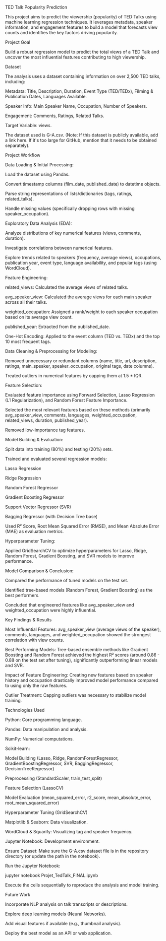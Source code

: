 TED Talk Popularity Prediction

This project aims to predict the viewership (popularity) of TED Talks using machine learning regression techniques. It leverages metadata, speaker information, and engagement features to build a model that forecasts view counts and identifies the key factors driving popularity.

Project Goal

Build a robust regression model to predict the total views of a TED Talk and uncover the most influential features contributing to high viewership.

Dataset

The analysis uses a dataset containing information on over 2,500 TED talks, including:

Metadata: Title, Description, Duration, Event Type (TED/TEDx), Filming & Publication Dates, Languages Available.

Speaker Info: Main Speaker Name, Occupation, Number of Speakers.

Engagement: Comments, Ratings, Related Talks.

Target Variable: views.

The dataset used is G-A.csv. (Note: If this dataset is publicly available, add a link here. If it's too large for GitHub, mention that it needs to be obtained separately).

Project Workflow

Data Loading & Initial Processing:

Load the dataset using Pandas.

Convert timestamp columns (film_date, published_date) to datetime objects.

Parse string representations of lists/dictionaries (tags, ratings, related_talks).

Handle missing values (specifically dropping rows with missing speaker_occupation).

Exploratory Data Analysis (EDA):

Analyze distributions of key numerical features (views, comments, duration).

Investigate correlations between numerical features.

Explore trends related to speakers (frequency, average views), occupations, publication year, event type, language availability, and popular tags (using WordCloud).

Feature Engineering:

related_views: Calculated the average views of related talks.

avg_speaker_view: Calculated the average views for each main speaker across all their talks.

weighted_occupation: Assigned a rank/weight to each speaker occupation based on its average view count.

published_year: Extracted from the published_date.

One-Hot Encoding: Applied to the event column (TED vs. TEDx) and the top 10 most frequent tags.

Data Cleaning & Preprocessing for Modeling:

Removed unnecessary or redundant columns (name, title, url, description, ratings, main_speaker, speaker_occupation, original tags, date columns).

Treated outliers in numerical features by capping them at 1.5 * IQR.

Feature Selection:

Evaluated feature importance using Forward Selection, Lasso Regression (L1 Regularization), and Random Forest Feature Importance.

Selected the most relevant features based on these methods (primarily avg_speaker_view, comments, languages, weighted_occupation, related_views, duration, published_year).

Removed low-importance tag features.

Model Building & Evaluation:

Split data into training (80%) and testing (20%) sets.

Trained and evaluated several regression models:

Lasso Regression

Ridge Regression

Random Forest Regressor

Gradient Boosting Regressor

Support Vector Regressor (SVR)

Bagging Regressor (with Decision Tree base)

Used R² Score, Root Mean Squared Error (RMSE), and Mean Absolute Error (MAE) as evaluation metrics.

Hyperparameter Tuning:

Applied GridSearchCV to optimize hyperparameters for Lasso, Ridge, Random Forest, Gradient Boosting, and SVR models to improve performance.

Model Comparison & Conclusion:

Compared the performance of tuned models on the test set.

Identified tree-based models (Random Forest, Gradient Boosting) as the best performers.

Concluded that engineered features like avg_speaker_view and weighted_occupation were highly influential.

Key Findings & Results

Most Influential Features: avg_speaker_view (average views of the speaker), comments, languages, and weighted_occupation showed the strongest correlation with view counts.

Best Performing Models: Tree-based ensemble methods like Gradient Boosting and Random Forest achieved the highest R² scores (around 0.86 - 0.88 on the test set after tuning), significantly outperforming linear models and SVR.

Impact of Feature Engineering: Creating new features based on speaker history and occupation drastically improved model performance compared to using only the raw features.

Outlier Treatment: Capping outliers was necessary to stabilize model training.

Technologies Used

Python: Core programming language.

Pandas: Data manipulation and analysis.

NumPy: Numerical computations.

Scikit-learn:

Model Building (Lasso, Ridge, RandomForestRegressor, GradientBoostingRegressor, SVR, BaggingRegressor, DecisionTreeRegressor)

Preprocessing (StandardScaler, train_test_split)

Feature Selection (LassoCV)

Model Evaluation (mean_squared_error, r2_score, mean_absolute_error, root_mean_squared_error)

Hyperparameter Tuning (GridSearchCV)

Matplotlib & Seaborn: Data visualization.

WordCloud & Squarify: Visualizing tag and speaker frequency.

Jupyter Notebook: Development environment.

Ensure Dataset: Make sure the G-A.csv dataset file is in the repository directory (or update the path in the notebook).

Run the Jupyter Notebook:

jupyter notebook Projet_TedTalk_FINAL.ipynb


Execute the cells sequentially to reproduce the analysis and model training.

Future Work

Incorporate NLP analysis on talk transcripts or descriptions.

Explore deep learning models (Neural Networks).

Add visual features if available (e.g., thumbnail analysis).

Deploy the best model as an API or web application.
